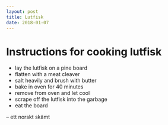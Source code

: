 ```yaml
---
layout: post
title: Lutfisk
date: 2018-01-07
---
```


Instructions for cooking lutfisk
=================

* lay the lutfisk on a pine board
* flatten with a meat cleaver
* salt heavily and brush with butter
* bake in oven for 40 minutes
* remove from oven and let cool
* scrape off the lutfisk into the garbage
* eat the board

&ndash; ett norskt skämt
